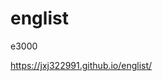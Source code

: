 <!--
 * @LastEditTime: 2020-06-03 13:54:46
 * @LastEditors: jinxiaojian
-->

# englist

e3000

https://jxj322991.github.io/englist/
